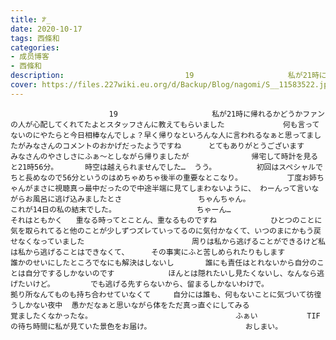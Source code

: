 ```yaml
---
title: ꐕ_
date: 2020-10-17
tags: 西條和
categories: 
- 成员博客
- 西條和
description:                           19                     私が21時に帰れるかどうかファンの人が心配してくれてたよとスタッフさんに教えてもらいました             何も言ってないのにやたらと今日相棒なんでしょ？...
cover: https://files.227wiki.eu.org/d/Backup/Blog/nagomi/S__11583522.jpg 
---
```


                          19                     私が21時に帰れるかどうかファンの人が心配してくれてたよとスタッフさんに教えてもらいました             何も言ってないのにやたらと今日相棒なんでしょ？早く帰りなといろんな人に言われるなぁと思ってましたがみなさんのコメントのおかげだったようですね      とてもありがとうございます            みなさんのやさしさにふぁ〜としながら帰りましたが              帰宅して時計を見ると21時56分。      時空は越えられませんでした…  うう。         初回はスペシャルでちと長めなので56分というのはめちゃめちゃ後半の重要なとこなり。          丁度お姉ちゃんがまさに視聴真っ最中だったので中途半端に見てしまわないように、 わーんって言いながらお風呂に逃げ込みましたとさ                 ちゃんちゃん。                   これが14日の私の結末でした。                  ちゃーん…                               それはともかく   重なる時ってとことん、重なるものですね            ひとつのことに気を取られてると他のことが少しずつズレていってるのに気付かなくて、いつのまにかもう戻せなくなっていました                        周りは私から逃げることができるけど私は私から逃げることはできなくて、     その事実にふと苦しめられたりもします           誰かのせいにしたところでなにも解決はしないし       誰にも責任はとれないから自分のことは自分でするしかないのです            ほんとは隠れたいし見たくないし、なんなら逃げたいけど。        でも逃げる先すらないから、留まるしかないわけで。                   拠り所なんてものも持ち合わせていなくて     自分には誰も、何もないことに気づいて彷徨うしかない夜中  愚かだなぁと思いながら体をただ真っ直ぐにしてみる                             覚ましたくなかったな。                                ふぁい           TIFの待ち時間に私が見ていた景色をお届け。                     おしまい。


